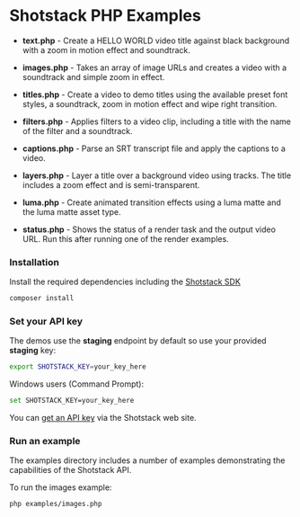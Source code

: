 # Shotstack PHP Examples

- **text.php** -
    Create a HELLO WORLD video title against black background with a zoom in motion effect and soundtrack.

- **images.php** -
    Takes an array of image URLs and creates a video with a soundtrack and simple zoom in effect.

- **titles.php** -
    Create a video to demo titles using the available preset font styles, a soundtrack, zoom in motion effect and 
    wipe right transition.
    
- **filters.php** -
    Applies filters to a video clip, including a title with the name of the filter and a soundtrack.

- **captions.php** -
    Parse an SRT transcript file and apply the captions to a video.

- **layers.php** -
    Layer a title over a background video using tracks. The title includes a zoom effect and is semi-transparent.

- **luma.php** -
    Create animated transition effects using a luma matte and the luma matte asset type.

- **status.php** -
    Shows the status of a render task and the output video URL. Run this after running one of the render examples.
    
### Installation

Install the required dependencies including the [Shotstack SDK](https://packagist.org/packages/shotstack/shotstack-sdk-php)

```bash
composer install
```

### Set your API key

The demos use the **staging** endpoint by default so use your provided **staging** key:

```bash
export SHOTSTACK_KEY=your_key_here
```

Windows users (Command Prompt):

```bash
set SHOTSTACK_KEY=your_key_here
```

You can [get an API key](http://shotstack.io/?utm_source=github&utm_medium=demos&utm_campaign=php_sdk) via the Shotstack web site.

### Run an example

The examples directory includes a number of examples demonstrating the capabilities of the 
Shotstack API.

To run the images example:

```bash
php examples/images.php
```
